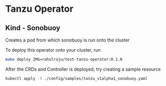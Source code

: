 # Tanzu Operator

## Kind - Sonobuoy

Creates a pod from which sonobuoy is run onto the cluster

To deploy this operator onto your cluster, run

```bash
make deploy IMG=rahulraju/test-tanzu-operator:0.1.0
```

After the CRDs and Controller is deployed, try creating a sample resource

```bash
kubectl apply -f ./config/samples/tanzu_v1alpha1_sonobuoy.yaml
```
